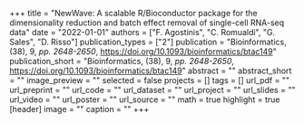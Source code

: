 +++
title = "NewWave: A scalable R/Bioconductor package for the dimensionality reduction and batch effect removal of single-cell RNA-seq data"
date = "2022-01-01"
authors = ["F. Agostinis", "C. Romualdi", "G. Sales", "D. Risso"]
publication_types = ["2"]
publication = "Bioinformatics, (38), 9, _pp. 2648-2650_, https://doi.org/10.1093/bioinformatics/btac149"
publication_short = "Bioinformatics, (38), 9, _pp. 2648-2650_, https://doi.org/10.1093/bioinformatics/btac149"
abstract = ""
abstract_short = ""
image_preview = ""
selected = false
projects = []
tags = []
url_pdf = ""
url_preprint = ""
url_code = ""
url_dataset = ""
url_project = ""
url_slides = ""
url_video = ""
url_poster = ""
url_source = ""
math = true
highlight = true
[header]
image = ""
caption = ""
+++

